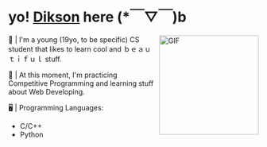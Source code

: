 # yo! [Dikson](https://dikson.xyz) here (*￣▽￣)b

<img align="right" alt="GIF" src="https://64.media.tumblr.com/399848ed68c614fcd1a7442c52a684c9/tumblr_pm3893j99B1sguk2k_540.gifv" height=200px/>

🤠 | I'm a young (19yo, to be specific) CS student that likes to learn cool and ｂｅａｕｔｉｆｕｌ stuff.


📅 | At this moment, I'm practicing Competitive Programming and learning stuff about Web Developing.

🖥️ | Programming Languages:
- C/C++
- Python
